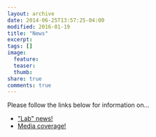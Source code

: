 ```yaml
---
layout: archive
date: 2014-06-25T13:57:25-04:00
modified: 2016-01-19
title: "News"
excerpt:
tags: []
image:
  feature:
  teaser:
  thumb:
share: true
comments: true
---
```


Please follow the links below for information on...

- ["Lab" news!](lab.md)
- [Media coverage!](media.md)
